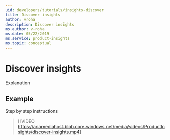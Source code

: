 ```yaml
---
uid: developers/tutorials/insights-discover
title: Discover insights
author: vroha
description: Discover insights
ms.author: v-roha
ms.date: 05/22/2019
ms.service: product-insights
ms.topic: conceptual
---
```

# Discover insights

Explanation

## Example

Step by step instructions

> [!VIDEO https://ariamediahost.blob.core.windows.net/media/videos/ProductInsights/discover-insights.mp4]

